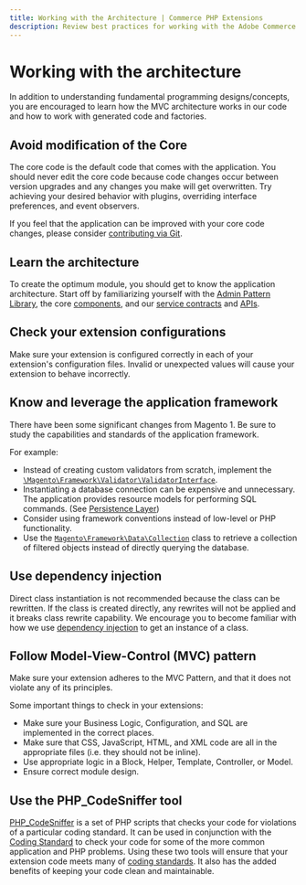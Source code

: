 ```yaml
---
title: Working with the Architecture | Commerce PHP Extensions
description: Review best practices for working with the Adobe Commerce and Magento Open Source architecture.
---
```


# Working with the architecture

In addition to understanding fundamental programming designs/concepts, you are encouraged to learn how the MVC architecture works in our code and how to work with generated code and factories.

## Avoid modification of the Core

The core code is the default code that comes with the application. You should never edit the core code because code changes occur between version upgrades and any changes you make will get overwritten. Try achieving your desired behavior with plugins, overriding interface preferences, and event observers.

If you feel that the application can be improved with your core code changes, please consider [contributing via Git](https://developer.adobe.com/commerce/contributor/guides/code-contributions/).

## Learn the architecture

To create the optimum module, you should get to know the application architecture. Start off by familiarizing yourself with the [Admin Pattern Library](https://developer.adobe.com/commerce/admin-developer/pattern-library/), the core [components](../../development/index.md), and our [service contracts](../../development/components/service-contracts/index.md) and [APIs](https://developer.adobe.com/commerce/webapi/get-started/).

## Check your extension configurations

Make sure your extension is configured correctly in each of your extension's configuration files. Invalid or unexpected values will cause your extension to behave incorrectly.

## Know and leverage the application framework

There have been some significant changes from Magento 1. Be sure to study the capabilities and standards of the application framework.

For example:

-  Instead of creating custom validators from scratch, implement the [`\Magento\Framework\Validator\ValidatorInterface`](https://github.com/magento/magento2/blob/2.4/lib/internal/Magento/Framework/Validator/ValidatorInterface.php).
-  Instantiating a database connection can be expensive and unnecessary. The application provides resource models for performing SQL commands. (See [Persistence Layer](../../architecture/layers/persistence.md))
-  Consider using framework conventions instead of low-level or PHP functionality.
-  Use the  [`Magento\Framework\Data\Collection`](https://github.com/magento/magento2/blob/2.4/lib/internal/Magento/Framework/Data/Collection.php) class to retrieve a collection of filtered objects instead of directly querying the database.

## Use dependency injection

Direct class instantiation is not recommended because the class can be rewritten. If the class is created directly, any rewrites will not be applied and it breaks class rewrite capability. We encourage you to become familiar with how we use [dependency injection](../../development/components/dependency-injection.md) to get an instance of a class.

## Follow Model-View-Control (MVC) pattern

Make sure your extension adheres to the MVC Pattern, and that it does not violate any of its principles.

Some important things to check in your extensions:

-  Make sure your Business Logic, Configuration, and SQL are implemented in the correct places.
-  Make sure that CSS, JavaScript, HTML, and XML code are all in the appropriate files (i.e. they should not be inline).
-  Use appropriate logic in a Block, Helper, Template, Controller, or Model.
-  Ensure correct module design.

## Use the PHP_CodeSniffer tool

[PHP_CodeSniffer](https://github.com/squizlabs/PHP_CodeSniffer) is a set of PHP scripts that checks your code for violations of a particular coding standard. It can be used in conjunction with the [Coding Standard](https://github.com/magento/magento-coding-standard) to check your code for some of the more common application and PHP problems. Using these two tools will ensure that your extension code meets many of [coding standards](../../coding-standards/index.md). It also has the added benefits of keeping your code clean and maintainable.
